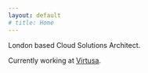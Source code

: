 ```yaml
---
layout: default
# title: Home
---
```


London based Cloud Solutions Architect.

Currently working at [Virtusa](https://cloud.virtusa.com).
